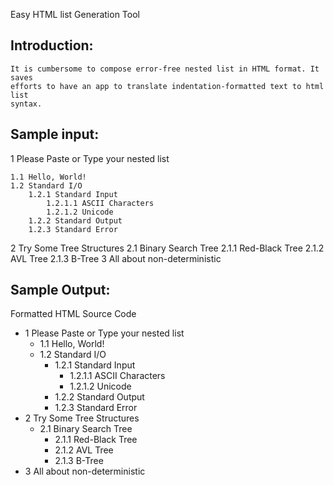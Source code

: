 Easy HTML list Generation Tool

Introduction:
-------------------------------------------------------------------------------
	It is cumbersome to compose error-free nested list in HTML format. It saves
	efforts to have an app to translate indentation-formatted text to html list 
	syntax.  
	 
Sample input:
-------------------------------------------------------------------------------

1 Please Paste or Type your nested list

	1.1 Hello, World!
	1.2 Standard I/O
		1.2.1 Standard Input
			1.2.1.1 ASCII Characters
			1.2.1.2 Unicode
		1.2.2 Standard Output
		1.2.3 Standard Error
2 Try Some Tree Structures 
	2.1 Binary Search Tree
		2.1.1 Red-Black Tree
		2.1.2 AVL Tree
		2.1.3 B-Tree
3 All about non-deterministic 

Sample Output:
-------------------------------------------------------------------------------
Formatted HTML Source Code
<!-- HTML nested list Generation Tool by Duo Zhao -->
<ul class="duo-list">
   <li data-src-line="1" data-level="1">1 Please Paste or Type your nested list
      <ul>
         <li data-src-line="2" data-level="1-1">1.1 Hello, World!</li>
         <li data-src-line="3" data-level="1-2">1.2 Standard I/O
            <ul>
               <li data-src-line="4" data-level="1-2-1">1.2.1 Standard Input
                  <ul>
                     <li data-src-line="5" data-level="1-2-1-1">1.2.1.1 ASCII Characters</li>
                     <li data-src-line="6" data-level="1-2-1-2">1.2.1.2 Unicode</li>
                  </ul>
               </li>
               <li data-src-line="7" data-level="1-2-2">1.2.2 Standard Output</li>
               <li data-src-line="8" data-level="1-2-3">1.2.3 Standard Error</li>
            </ul>
         </li>
      </ul>
   </li>
   <li data-src-line="9" data-level="2">2 Try Some Tree Structures 
      <ul>
         <li data-src-line="10" data-level="2-1">2.1 Binary Search Tree
            <ul>
               <li data-src-line="11" data-level="2-1-1">2.1.1 Red-Black Tree</li>
               <li data-src-line="12" data-level="2-1-2">2.1.2 AVL Tree</li>
               <li data-src-line="13" data-level="2-1-3">2.1.3 B-Tree</li>
            </ul>
         </li>
      </ul>
   </li>
   <li data-src-line="14" data-level="3">3 All about non-deterministic </li>
</ul>
